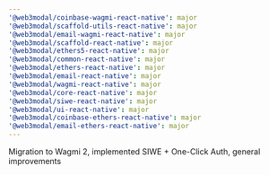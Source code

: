 ```yaml
---
'@web3modal/coinbase-wagmi-react-native': major
'@web3modal/scaffold-utils-react-native': major
'@web3modal/email-wagmi-react-native': major
'@web3modal/scaffold-react-native': major
'@web3modal/ethers5-react-native': major
'@web3modal/common-react-native': major
'@web3modal/ethers-react-native': major
'@web3modal/email-react-native': major
'@web3modal/wagmi-react-native': major
'@web3modal/core-react-native': major
'@web3modal/siwe-react-native': major
'@web3modal/ui-react-native': major
'@web3modal/coinbase-ethers-react-native': major
'@web3modal/email-ethers-react-native': major
---
```


Migration to Wagmi 2, implemented SIWE + One-Click Auth, general improvements
